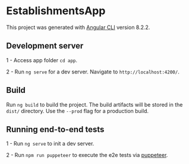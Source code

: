 # EstablishmentsApp

This project was generated with [Angular CLI](https://github.com/angular/angular-cli) version 8.2.2.

## Development server
1 - Access app folder `cd app`.

2 - Run `ng serve` for a dev server. Navigate to `http://localhost:4200/`.

## Build

Run `ng build` to build the project. The build artifacts will be stored in the `dist/` directory. Use the `--prod` flag for a production build.

## Running end-to-end tests
1 - Run `ng serve` to init a dev server.

2 - Run `npm run puppeteer` to execute the e2e tests via [puppeteer](https://github.com/puppeteer/puppeteer).